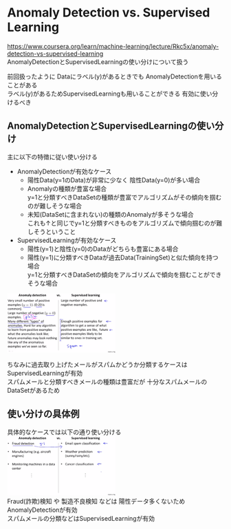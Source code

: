 # Anomaly Detection vs. Supervised Learning
https://www.coursera.org/learn/machine-learning/lecture/Rkc5x/anomaly-detection-vs-supervised-learning  
AnomalyDetectionとSupervisedLearningの使い分けについて扱う  

前回扱ったように Dataにラベル(y)があるときでも AnomalyDetectionを用いることがある  
ラベル(y)があるためSupervisedLearningも用いることができる 有効に使い分けるべき  

## AnomalyDetectionとSupervisedLearningの使い分け
主に以下の特徴に従い使い分ける  

* AnomalyDetectionが有効なケース  
	* 陽性Data(y=1のData)が非常に少なく 陰性Data(y=0)が多い場合  
	* Anomalyの種類が豊富な場合  
		y=1と分類すべきDataSetの種類が豊富でアルゴリズムがその傾向を掴むのが難しそうな場合  
	* 未知(DataSetに含まれない)の種類のAnomalyが多そうな場合  
		これも↑と同じでy=1と分類すべきものをアルゴリズムで傾向掴むのが難しそうということ  
* SupervisedLearningが有効なケース  
	* 陽性(y=1)と陰性(y=0)のDataがどちらも豊富にある場合  
	* 陽性(y=1)に分類すべきDataが過去Data(TrainingSet)と似た傾向を持つ場合  
		y=1と分類すべきDataSetの傾向をアルゴリズムで傾向を掴むことができそうな場合  

<img src="../../img/09_05_anomaly_detection_vs_supervised_learning.png" width=50% >  

ちなみに過去取り上げたメールがスパムかどうか分類するケースはSupervisedLearningが有効  
スパムメールと分類すべきメールの種類は豊富だが 十分なスパムメールのDataSetがあるため  

## 使い分けの具体例
具体的なケースでは以下の通り使い分ける  
<img src="../../img/09_05_anomaly_detection_supervised_learning.png" width=50% >  
Fraud(詐欺)検知 や 製造不良検知 などは 陽性データ多くないため AnomalyDetectionが有効  
スパムメールの分類などはSupervisedLearningが有効  
